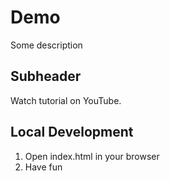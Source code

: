 # Demo

Some description


## Subheader

Watch tutorial on YouTube.

## Local Development

1. Open index.html in your browser
2. Have fun